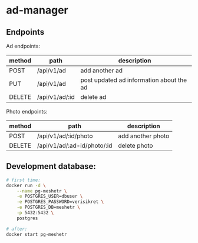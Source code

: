 # ad-manager

## Endpoints

Ad endpoints:

| method | path           | description                             |
|--------|----------------|------------------------------------------|
| POST   | /api/v1/ad     | add another ad                           |
| PUT    | /api/v1/ad     | post updated ad information about the ad |
| DELETE | /api/v1/ad/:id | delete ad                                |

Photo endpoints:

| method | path                        | description      |
|--------|-----------------------------|-------------------|
| POST   | /api/v1/ad/:id/photo        | add another photo |
| DELETE | /api/v1/ad/:ad-id/photo/:id | delete photo      |


## Development database:

```bash
# first time:
docker run -d \
	--name pg-meshetr \
	-e POSTGRES_USER=dbuser \
	-e POSTGRES_PASSWORD=verisikret \
	-e POSTGRES_DB=meshetr \
	-p 5432:5432 \
	postgres

# after:
docker start pg-meshetr
```